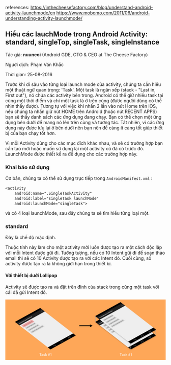 references:
https://inthecheesefactory.com/blog/understand-android-activity-launchmode/en
https://www.mobomo.com/2011/06/android-understanding-activity-launchmode/

## Hiểu các lauchMode trong Android Activity: standard, singleTop, singleTask, singleInstance

Tác giả: **nuuneoi** (Android GDE, CTO & CEO at The Cheese Factory)

Người dịch: Phạm Văn Khắc

Thời gian: 25-08-2016

Trước khi đi sâu vào từng loại launch mode của activity, chúng ta cần hiểu một thuật ngữ quan trọng: 'Task'. Một task là ngăn xếp (stack - "Last in, First out"), nó chứa các activity bên trong. Android có thể giữ nhiều task tại cùng một thời điểm và chỉ một task là ở trên cùng (được người dùng có thể nhìn thấy được). Tương tự với việc khi nhấn 2 lần vào nút Home trên iOS, nếu chúng ta nhấn giữ nút HOME trên Android (hoặc nút RECENT APPS) bạn sẽ thấy danh sách các ứng dụng đang chạy. Bạn có thể chọn một ứng dụng bên dưới để mang nó lên trên cùng và tương tác. Tất nhiên, vì các ứng dụng này được lưu lại ở bên dưới nên bạn nên để càng ít càng tốt giúp thiết bị của bạn chạy tốt hơn.

Vì mỗi Activity dùng cho các mục đích khác nhau, và sẽ có trường hợp bạn cần tạo mới hoặc muốn sử dụng lại một activity cũ đã có trước đó. LaunchMode được thiết kế ra để dụng cho các trường hợp này.

### Khai báo sử dụng

Cơ bản, chúng ta có thể sử dụng trực tiếp trong `AndroidManifest.xml` :

````
<activity
    android:name=".SingleTaskActivity"
    android:label="singleTask launchMode"
    android:launchMode="singleTask">
````

và có 4 loại launchMode, sau đây chúng ta sẽ tìm hiểu từng loại một.

### standard

Đây là chế độ mặc định.

Thuộc tính này làm cho một activity mới luôn được tạo ra một cách độc lập với mỗi Intent được gửi đi. Tưởng tượng, nếu có 10 Intent gửi đi để soạn thảo email thì sẽ có 10 Activity được tạo ra với các Intent đó. Cuối cùng, số activity được tạo ra là không giới hạn trong thiết bị.

#### Với thiết bị dưới Lollipop

Activity sẽ được tạo ra và đặt trên đỉnh của stack trong cùng một task với cái đã gửi Intent đó.

![image][standardtopstandard]

[standardtopstandard]: images/standardtopstandard.jpg "standard topstandard"
[gallerystandardl1]: images/gallerystandardl1.jpg "gallery standard l1"